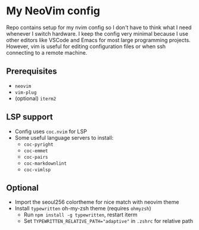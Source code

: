 # My NeoVim config

Repo contains setup for my nvim config so I don't have to think what I need
whenever I switch hardware. I keep the config very minimal because I use other
editors like VSCode and Emacs for most large programming projects. However, vim
is useful for editing configuration files or when ssh connecting to a remote machine.

## Prerequisites

* `neovim`
* `vim-plug`
* (optional) `iterm2`

## LSP support

* Config uses `coc.nvim` for LSP
* Some useful language servers to install:
  * `coc-pyright`
  * `coc-emmet`
  * `coc-pairs`
  * `coc-markdownlint`
  * `coc-vimlsp`

## Optional
* Import the seoul256 colortheme for nice match with neovim theme
* Install `typewritten` oh-my-zsh theme (requires `ohmyzsh`)
  * Run `npm install -g typewritten`, restart iterm
  * Set `TYPEWRITTEN_RELATIVE_PATH="adaptive"` in `.zshrc` for relative path
